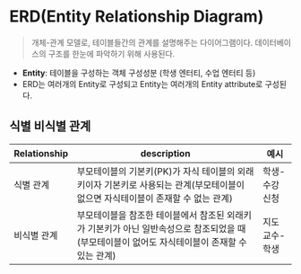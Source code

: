 # ERD(Entity Relationship Diagram)

> 개체-관계 모델로, 테이블들간의 관계를 설명해주는 다이어그램이다. 데이터베이스의 구조를 한눈에 파악하기 위해 사용된다.

- **Entity**: 테이블을 구성하는 객체 구성성분 (학생 엔터티, 수업 엔터티 등)
- ERD는 여러개의 Entity로 구성되고 Entity는 여러개의 Entity attribute로 구성된다.

## 식별 비식별 관계
|Relationship|description|예시|
|---|---|---|
|식별 관계|부모테이블의 기본키(PK)가 자식 테이블의 외래키이자 기본키로 사용되는 관계(부모테이블이 없으면 자식테이블이 존재할 수 없는 관계)|학생-수강신청|
|비식별 관계|부모테이블을 참조한 테이블에서 참조된 외래키가 기본키가 아닌 일반속성으로 참조되었을 때 (부모테이블이 없어도 자식테이블이 존재할 수 있는 관계)|지도교수-학생|